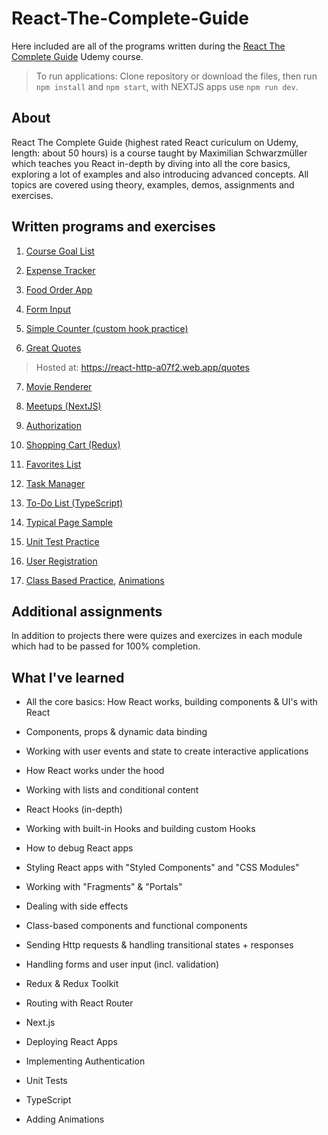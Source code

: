 # React-The-Complete-Guide

Here included are all of the programs written during the [React The Complete Guide](https://www.udemy.com/course/react-the-complete-guide-incl-redux/) Udemy course.

> To run applications: Clone repository or download the files, then run `npm install` and `npm start`, with NEXTJS apps use `npm run dev`.

## About

React The Complete Guide (highest rated React curiculum on Udemy, length: about 50 hours) is a course taught by Maximilian Schwarzmüller which teaches you React in-depth by diving into all the core basics, exploring a lot of examples and also introducing advanced concepts. All topics are covered using theory, examples, demos, assignments and exercises.

## Written programs and exercises

1. [Course Goal List](Course-Goals)

2. [Expense Tracker](Expense-Tracker)

3. [Food Order App](Food-Order-App)

4. [Form Input](Form-Input)

5. [Simple Counter (custom hook practice)](Forward-Backward-Counter)

6. [Great Quotes](Great-Quotes)

> Hosted at: https://react-http-a07f2.web.app/quotes

7. [Movie Renderer](Movie-Renderer)

8. [Meetups (NextJS)](Next-Meetups/next-meetups)

9. [Authorization](React-Auth)

10. [Shopping Cart (Redux)](Redux-Cart)

11. [Favorites List](Replace-Redux)

12. [Task Manager](Task-Manager)

13. [To-Do List (TypeScript)](Typescript-React)

14. [Typical Page Sample](Typical-Page)

15. [Unit Test Practice](Unit-Tests)

16. [User Registration](User-Registration)

17. [Class Based Practice](Class-Based-Practice), [Animations](Class-Based-Animations)

## Additional assignments

In addition to projects there were quizes and exercizes in each module which had to be passed for 100% completion.

## What I've learned

- All the core basics: How React works, building components & UI's with React

- Components, props & dynamic data binding

- Working with user events and state to create interactive applications

- How React works under the hood

- Working with lists and conditional content

- React Hooks (in-depth)

- Working with built-in Hooks and building custom Hooks

- How to debug React apps

- Styling React apps with "Styled Components" and "CSS Modules"

- Working with "Fragments" & "Portals"

- Dealing with side effects

- Class-based components and functional components

- Sending Http requests & handling transitional states + responses

- Handling forms and user input (incl. validation)

- Redux & Redux Toolkit

- Routing with React Router

- Next.js

- Deploying React Apps

- Implementing Authentication

- Unit Tests

- TypeScript

- Adding Animations
